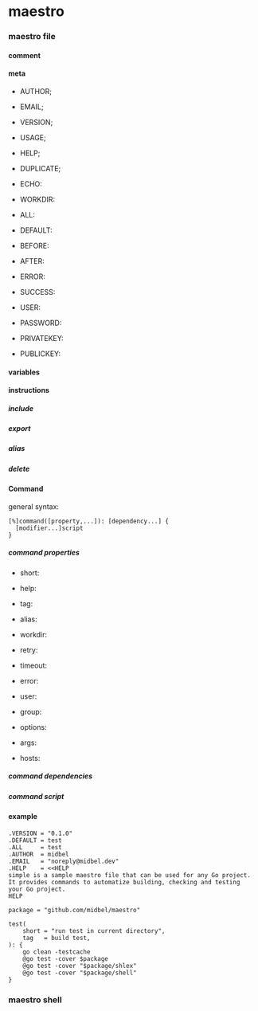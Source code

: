 # maestro

### maestro file

#### comment

#### meta

* AUTHOR;
* EMAIL;
* VERSION;
* USAGE;
* HELP;

* DUPLICATE;

* ECHO:
* WORKDIR:

* ALL:
* DEFAULT:
* BEFORE:
* AFTER:
* ERROR:
* SUCCESS:

* USER:
* PASSWORD:
* PRIVATEKEY:
* PUBLICKEY:

#### variables

#### instructions

##### include
##### export
##### alias
##### delete

#### Command

general syntax:

```
[%]command([property,...]): [dependency...] {
  [modifier...]script
}
```

##### command properties

* short:
* help:
* tag:
* alias:

* workdir:
* retry:
* timeout:
* error:
* user:
* group:

* options:
* args:

* hosts:

##### command dependencies

##### command script

#### example

```
.VERSION = "0.1.0"
.DEFAULT = test
.ALL     = test
.AUTHOR  = midbel
.EMAIL   = "noreply@midbel.dev"
.HELP    = <<HELP
simple is a sample maestro file that can be used for any Go project.
It provides commands to automatize building, checking and testing
your Go project.
HELP

package = "github.com/midbel/maestro"

test(
	short = "run test in current directory",
	tag   = build test,
): {
	go clean -testcache
	@go test -cover $package
	@go test -cover "$package/shlex"
	@go test -cover "$package/shell"
}
```

### maestro shell
